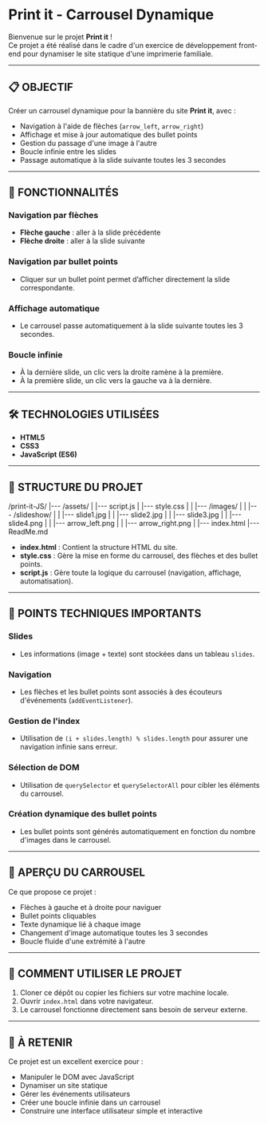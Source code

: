 # Print it - **Carrousel Dynamique**

Bienvenue sur le projet **Print it** !  
Ce projet a été réalisé dans le cadre d'un exercice de développement front-end pour dynamiser le site statique d'une imprimerie familiale.

---

## 📋 OBJECTIF

Créer un carrousel dynamique pour la bannière du site **Print it**, avec :

- Navigation à l'aide de flèches (`arrow_left`, `arrow_right`)
- Affichage et mise à jour automatique des bullet points
- Gestion du passage d'une image à l'autre
- Boucle infinie entre les slides
- Passage automatique à la slide suivante toutes les 3 secondes

---

## 🚀 FONCTIONNALITÉS

### Navigation par flèches

- **Flèche gauche** : aller à la slide précédente
- **Flèche droite** : aller à la slide suivante

### Navigation par bullet points

- Cliquer sur un bullet point permet d’afficher directement la slide correspondante.

### Affichage automatique

- Le carrousel passe automatiquement à la slide suivante toutes les 3 secondes.

### Boucle infinie

- À la dernière slide, un clic vers la droite ramène à la première.
- À la première slide, un clic vers la gauche va à la dernière.

---

## 🛠️ TECHNOLOGIES UTILISÉES

- **HTML5**
- **CSS3**
- **JavaScript (ES6)**

---

## 📂 STRUCTURE DU PROJET

/print-it-JS/
|--- /assets/
| |--- script.js
| |--- style.css
|
| |--- /images/
| | |--- /slideshow/
| | |--- slide1.jpg
| | |--- slide2.jpg
| | |--- slide3.jpg
| | |--- slide4.png
| | |--- arrow_left.png
| | |--- arrow_right.png
|
|--- index.html
|--- ReadMe.md

- **index.html** : Contient la structure HTML du site.
- **style.css** : Gère la mise en forme du carrousel, des flèches et des bullet points.
- **script.js** : Gère toute la logique du carrousel (navigation, affichage, automatisation).

---

## 🔑 POINTS TECHNIQUES IMPORTANTS

### Slides

- Les informations (image + texte) sont stockées dans un tableau `slides`.

### Navigation

- Les flèches et les bullet points sont associés à des écouteurs d'événements (`addEventListener`).

### Gestion de l'index

- Utilisation de `(i + slides.length) % slides.length` pour assurer une navigation infinie sans erreur.

### Sélection de DOM

- Utilisation de `querySelector` et `querySelectorAll` pour cibler les éléments du carrousel.

### Création dynamique des bullet points

- Les bullet points sont générés automatiquement en fonction du nombre d'images dans le carrousel.

---

## 📸 APERÇU DU CARROUSEL

Ce que propose ce projet :

- Flèches à gauche et à droite pour naviguer
- Bullet points cliquables
- Texte dynamique lié à chaque image
- Changement d'image automatique toutes les 3 secondes
- Boucle fluide d'une extrémité à l'autre

---

## 📖 COMMENT UTILISER LE PROJET

1. Cloner ce dépôt ou copier les fichiers sur votre machine locale.
2. Ouvrir `index.html` dans votre navigateur.
3. Le carrousel fonctionne directement sans besoin de serveur externe.

---

## 🎯 À RETENIR

Ce projet est un excellent exercice pour :

- Manipuler le DOM avec JavaScript
- Dynamiser un site statique
- Gérer les événements utilisateurs
- Créer une boucle infinie dans un carrousel
- Construire une interface utilisateur simple et interactive
